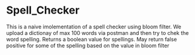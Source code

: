# Spell_Checker
This is a naive imolementation of a spell checker using bloom filter. We upload a dictionay of max 100 words via postman and then try to chek the word spelling. Returns a boolean value for  spellings.
May return false positive for some of the spelling based on the value in bloom filter
